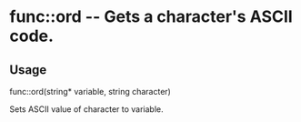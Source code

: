 # func::ord -- Gets a character's ASCII code.

## Usage
  func::ord(string* variable, string character)

Sets ASCII value of character to variable.
